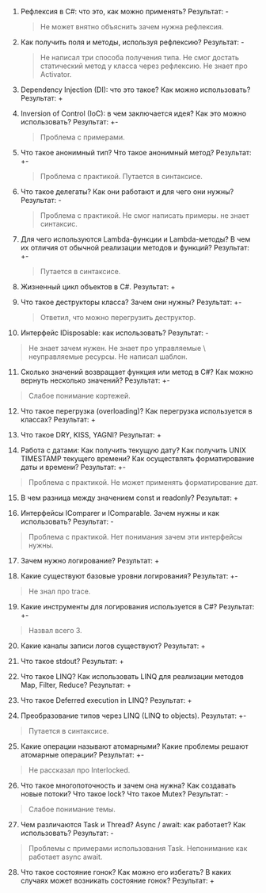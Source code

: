 1. Рефлексия в C#: что это, как можно применять?
   Результат: -
   >Не может внятно объяснить зачем нужна рефлексия.
   
2. Как получить поля и методы, используя рефлексию?
   Результат: -
   >Не написал три способа получения типа. Не смог достать статический метод у класса через рефлексию. Не знает про Activator.
   
3. Dependency Injection (DI): что это такое? Как можно использовать?
   Результат: +
   >
   
4. Inversion of Control (IoC): в чем заключается идея? Как это можно использовать?
   Результат: +-
   >Проблема с примерами.
   
5. Что такое анонимный тип? Что такое анонимный метод? 
   Результат: +-
   >Проблема с практикой. Путается в синтаксисе.
   
6. Что такое делегаты? Как они работают и для чего они нужны?
   Результат: -
   >Проблема с практикой. Не смог написать примеры. не знает синтаксис.
   
7. Для чего используются Lambda-функции и Lambda-методы? В чем их отличия от обычной реализации методов и функций?
   Результат: +-
   >Путается в синтаксисе.

8. Жизненный цикл объектов в C#. 
   Результат: +
   >
   
9. Что такое деструкторы класса? Зачем они нужны?
   Результат: +-
   >Ответил, что можно перегрузить деструктор.
   
10. Интерфейс IDisposable: как использовать?
    Результат: -
   >Не знает зачем нужен. Не знает про управляемые \ неуправляемые ресурсы. Не написал шаблон.
   
11. Сколько значений возвращает функция или метод в C#? Как можно вернуть несколько значений?
    Результат: +-
   >Слабое понимание кортежей.
   
12. Что такое перегрузка (overloading)? Как перегрузка используется в классах?
    Результат: +
   > 
   
13. Что такое DRY, KISS, YAGNI?
    Результат: +
   >
   
14. Работа с датами: Как получить текущую дату? Как получить UNIX TIMESTAMP текущего времени? Как осуществлять форматирование даты и времени? 
    Результат: +-
   >Проблема с практикой. Не может применять форматирование дат.
   
15. В чем разница между значением const и readonly? 
    Результат: +
   >
   
16. Интерфейсы IComparer и IComparable. Зачем нужны и как использовать?
    Результат: -
   > Проблема с практикой. Нет понимания зачем эти интерфейсы нужны.
   
17. Зачем нужно логирование? 
    Результат: +
   >
   
18. Какие существуют базовые уровни логирования? 
    Результат: +-
   > Не знал про trace.
   
19. Какие инструменты для логирования используется в C#? 
    Результат: +-
   > Назвал всего 3.
   
20. Какие каналы записи логов существуют? 
    Результат: +
   >
   
21. Что такое stdout? 
    Результат: +
   >
   
22. Что такое LINQ? Как использовать LINQ для реализации методов Map, Filter, Reduce?
    Результат: +
   >
   
23. Что такое Deferred execution in LINQ? 
    Результат: +
   >
   
24. Преобразование типов через LINQ (LINQ to objects).
    Результат: +-
   >Путается в синтаксисе.

25. Какие операции называют атомарными? Какие проблемы решают атомарные операции?
    Результат: +-
   > Не рассказал про Interlocked.
   
26. Что такое многопоточность и зачем она нужна? Как создавать новые потоки? Что такое lock? Что такое Mutex?
    Результат: -
   > Слабое понимание темы. 
   
27. Чем различаются Task и Thread? Async / await: как работает? Как использовать?
    Результат: -
   >Проблемы с примерами использования Task. Непонимание как работает async await.
   
28. Что такое состояние гонок? Как можно его избегать? В каких случаях может возникать состояние гонок?
    Результат: +
   >
   